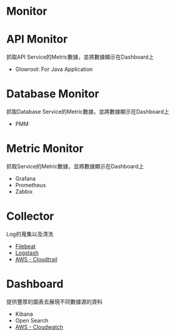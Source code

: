 # Monitor

# API Monitor
抓取API Service的Metric數據，並將數據顯示在Dashboard上
* Glowroot: For Java Application

# Database Monitor
抓取Database Service的Metric數據，並將數據顯示在Dashboard上
* PMM

# Metric Monitor
抓取Service的Metric數據，並將數據顯示在Dashboard上
* Grafana
* Prometheus
* Zabbix

# Collector
Log的蒐集以及清洗
* [Filebeat](filebeat/readme.md)
* [Logstash](logstash/readme.md)
* [AWS - Cloudtrail](../paas/aws/service/cloudtrail.md)

# Dashboard
提供豐厚的圖表去展現不同數據源的資料
* Kibana
* Open Search
* [AWS - Cloudwatch](../paas/aws/service/cloudwatch.md)
